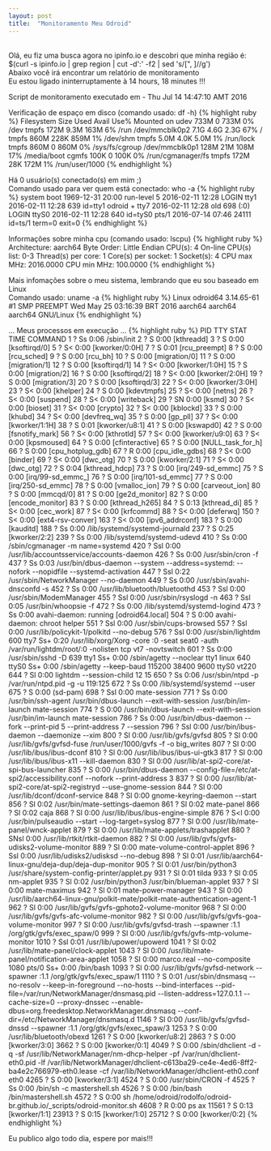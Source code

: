 ```yaml
---
layout: post
title:  "Monitoramento Meu Odroid"
---
```

<br />
Olá, eu fiz uma busca agora no ipinfo.io e descobri que minha região é: $(curl -s ipinfo.io | grep region | cut -d':' -f2 | sed 's/[", ]//g')  <br />
Abaixo você irá encontrar um relatório de monitoramento <br />
Eu estou ligado ininterruptamente à 14 hours, 18 minutes !!!

Script de monitoramento executado em - Thu Jul 14 14:47:10 AMT 2016 <br />

Verificação de espaço em disco (comando usado: df -h)
{% highlight ruby %}
Filesystem      Size  Used Avail Use% Mounted on
udev            733M     0  733M   0% /dev
tmpfs           172M  9.3M  163M   6% /run
/dev/mmcblk0p2  7.1G  4.6G  2.3G  67% /
tmpfs           860M  228K  859M   1% /dev/shm
tmpfs           5.0M  4.0K  5.0M   1% /run/lock
tmpfs           860M     0  860M   0% /sys/fs/cgroup
/dev/mmcblk0p1  128M   21M  108M  17% /media/boot
cgmfs           100K     0  100K   0% /run/cgmanager/fs
tmpfs           172M   28K  172M   1% /run/user/1000
{% endhighlight %}

Há 0 usuário(s) conectado(s) em mim ;) <br />
Comando usado para ver quem está conectado: who -a
{% highlight ruby %}
           system boot  1969-12-31 20:00
           run-level 5  2016-02-11 12:28
LOGIN      tty1         2016-02-11 12:28               639 id=tty1
odroid   + tty7         2016-02-11 12:28  old          698 (:0)
LOGIN      ttyS0        2016-02-11 12:28               640 id=tyS0
           pts/1        2016-07-14 07:46             24111 id=ts/1  term=0 exit=0
{% endhighlight %}

Informações sobre minha cpu (comando usado: lscpu)
{% highlight ruby %}
Architecture:          aarch64
Byte Order:            Little Endian
CPU(s):                4
On-line CPU(s) list:   0-3
Thread(s) per core:    1
Core(s) per socket:    1
Socket(s):             4
CPU max MHz:           2016.0000
CPU min MHz:           100.0000
{% endhighlight %}

Mais infomações sobre o meu sistema, lembrando que eu sou baseado em Linux <br />
Comando usado: uname -a
{% highlight ruby %}
Linux odroid64 3.14.65-61 #1 SMP PREEMPT Wed May 25 03:16:39 BRT 2016 aarch64 aarch64 aarch64 GNU/Linux
{% endhighlight %}

... Meus processos em execução ...
{% highlight ruby %}
  PID TTY      STAT   TIME COMMAND
    1 ?        Ss     0:06 /sbin/init
    2 ?        S      0:00 [kthreadd]
    3 ?        S      0:00 [ksoftirqd/0]
    5 ?        S<     0:00 [kworker/0:0H]
    7 ?        S      0:01 [rcu_preempt]
    8 ?        S      0:00 [rcu_sched]
    9 ?        S      0:00 [rcu_bh]
   10 ?        S      0:00 [migration/0]
   11 ?        S      0:00 [migration/1]
   12 ?        S      0:00 [ksoftirqd/1]
   14 ?        S<     0:00 [kworker/1:0H]
   15 ?        S      0:00 [migration/2]
   16 ?        S      0:00 [ksoftirqd/2]
   18 ?        S<     0:00 [kworker/2:0H]
   19 ?        S      0:00 [migration/3]
   20 ?        S      0:00 [ksoftirqd/3]
   22 ?        S<     0:00 [kworker/3:0H]
   23 ?        S<     0:00 [khelper]
   24 ?        S      0:00 [kdevtmpfs]
   25 ?        S<     0:00 [netns]
   26 ?        S<     0:00 [suspend]
   28 ?        S<     0:00 [writeback]
   29 ?        SN     0:00 [ksmd]
   30 ?        S<     0:00 [bioset]
   31 ?        S<     0:00 [crypto]
   32 ?        S<     0:00 [kblockd]
   33 ?        S      0:00 [khubd]
   34 ?        S<     0:00 [devfreq_wq]
   35 ?        S      0:00 [gp_pll]
   37 ?        S<     0:00 [kworker/1:1H]
   38 ?        S      0:01 [kworker/u8:1]
   41 ?        S      0:00 [kswapd0]
   42 ?        S      0:00 [fsnotify_mark]
   56 ?        S<     0:00 [kthrotld]
   57 ?        S<     0:00 [kworker/u9:0]
   63 ?        S<     0:00 [kpsmoused]
   64 ?        S      0:00 [cfinteractive]
   65 ?        S      0:00 [NULL_task_for_h]
   66 ?        S      0:00 [cpu_hotplug_gdb]
   67 ?        R      0:00 [cpu_idle_gdbs]
   68 ?        S<     0:00 [binder]
   69 ?        S<     0:00 [dwc_otg]
   70 ?        S      0:00 [kworker/2:1]
   71 ?        S<     0:00 [dwc_otg]
   72 ?        S      0:04 [kthread_hdcp]
   73 ?        S      0:00 [irq/249-sd_emmc]
   75 ?        S      0:00 [irq/99-sd_emmc_]
   76 ?        S      0:00 [irq/101-sd_emmc]
   77 ?        S      0:00 [irq/250-sd_emmc]
   78 ?        S      0:00 [vmalloc_ion]
   79 ?        S      0:00 [carveout_ion]
   80 ?        S      0:00 [mmcqd/0]
   81 ?        S      0:00 [ge2d_monitor]
   82 ?        S      0:00 [encode_monitor]
   83 ?        S      0:00 [kthread_h265]
   84 ?        S      0:13 [kthread_di]
   85 ?        S<     0:00 [cec_work]
   87 ?        S<     0:00 [krfcommd]
   88 ?        S<     0:00 [deferwq]
  150 ?        S<     0:00 [ext4-rsv-conver]
  163 ?        S<     0:00 [ipv6_addrconf]
  183 ?        S      0:00 [kauditd]
  188 ?        Ss     0:00 /lib/systemd/systemd-journald
  237 ?        S      0:25 [kworker/2:2]
  239 ?        Ss     0:00 /lib/systemd/systemd-udevd
  410 ?        Ss     0:00 /sbin/cgmanager -m name=systemd
  420 ?        Ssl    0:00 /usr/lib/accountsservice/accounts-daemon
  426 ?        Ss     0:00 /usr/sbin/cron -f
  437 ?        Ss     0:03 /usr/bin/dbus-daemon --system --address=systemd: --nofork --nopidfile --systemd-activation
  447 ?        Ssl    0:22 /usr/sbin/NetworkManager --no-daemon
  449 ?        Ss     0:00 /usr/sbin/avahi-dnsconfd -s
  452 ?        Ss     0:00 /usr/lib/bluetooth/bluetoothd
  453 ?        Ssl    0:00 /usr/sbin/ModemManager
  455 ?        Ssl    0:00 /usr/sbin/rsyslogd -n
  463 ?        Ssl    0:05 /usr/bin/whoopsie -f
  472 ?        Ss     0:00 /lib/systemd/systemd-logind
  473 ?        Ss     0:00 avahi-daemon: running [odroid64.local]
  504 ?        S      0:00 avahi-daemon: chroot helper
  551 ?        Ssl    0:00 /usr/sbin/cups-browsed
  557 ?        Ssl    0:00 /usr/lib/policykit-1/polkitd --no-debug
  576 ?        Ssl    0:00 /usr/sbin/lightdm
  600 tty7     Ss+    0:20 /usr/lib/xorg/Xorg -core :0 -seat seat0 -auth /var/run/lightdm/root/:0 -nolisten tcp vt7 -novtswitch
  601 ?        Ss     0:00 /usr/sbin/sshd -D
  639 tty1     Ss+    0:00 /sbin/agetty --noclear tty1 linux
  640 ttyS0    Ss+    0:00 /sbin/agetty --keep-baud 115200 38400 9600 ttyS0 vt220
  644 ?        Sl     0:00 lightdm --session-child 12 15
  650 ?        Ss     0:06 /usr/sbin/ntpd -p /var/run/ntpd.pid -g -u 119:125
  672 ?        Ss     0:00 /lib/systemd/systemd --user
  675 ?        S      0:00 (sd-pam)
  698 ?        Ssl    0:00 mate-session
  771 ?        Ss     0:00 /usr/bin/ssh-agent /usr/bin/dbus-launch --exit-with-session /usr/bin/im-launch mate-session
  774 ?        S      0:00 /usr/bin/dbus-launch --exit-with-session /usr/bin/im-launch mate-session
  786 ?        Ss     0:00 /usr/bin/dbus-daemon --fork --print-pid 5 --print-address 7 --session
  796 ?        Ssl    0:00 /usr/bin/ibus-daemon --daemonize --xim
  800 ?        Sl     0:00 /usr/lib/gvfs/gvfsd
  805 ?        Sl     0:00 /usr/lib/gvfs/gvfsd-fuse /run/user/1000/gvfs -f -o big_writes
  807 ?        Sl     0:00 /usr/lib/ibus/ibus-dconf
  810 ?        Sl     0:00 /usr/lib/ibus/ibus-ui-gtk3
  817 ?        Sl     0:00 /usr/lib/ibus/ibus-x11 --kill-daemon
  830 ?        Sl     0:00 /usr/lib/at-spi2-core/at-spi-bus-launcher
  835 ?        S      0:00 /usr/bin/dbus-daemon --config-file=/etc/at-spi2/accessibility.conf --nofork --print-address 3
  837 ?        Sl     0:00 /usr/lib/at-spi2-core/at-spi2-registryd --use-gnome-session
  844 ?        Sl     0:00 /usr/lib/dconf/dconf-service
  848 ?        Sl     0:00 gnome-keyring-daemon --start
  856 ?        Sl     0:02 /usr/bin/mate-settings-daemon
  861 ?        Sl     0:02 mate-panel
  866 ?        Sl     0:02 caja
  868 ?        Sl     0:00 /usr/lib/ibus/ibus-engine-simple
  876 ?        S<l    0:00 /usr/bin/pulseaudio --start --log-target=syslog
  877 ?        Sl     0:00 /usr/lib/mate-panel/wnck-applet
  879 ?        Sl     0:00 /usr/lib/mate-applets/trashapplet
  880 ?        SNsl   0:00 /usr/lib/rtkit/rtkit-daemon
  882 ?        Sl     0:00 /usr/lib/gvfs/gvfs-udisks2-volume-monitor
  889 ?        Sl     0:00 mate-volume-control-applet
  896 ?        Ssl    0:00 /usr/lib/udisks2/udisksd --no-debug
  898 ?        Sl     0:01 /usr/lib/aarch64-linux-gnu/deja-dup/deja-dup-monitor
  905 ?        Sl     0:01 /usr/bin/python3 /usr/share/system-config-printer/applet.py
  931 ?        Sl     0:01 tilda
  933 ?        Sl     0:05 nm-applet
  935 ?        Sl     0:02 /usr/bin/python3 /usr/bin/blueman-applet
  937 ?        Sl     0:00 mate-maximus
  942 ?        Sl     0:01 mate-power-manager
  943 ?        Sl     0:00 /usr/lib/aarch64-linux-gnu/polkit-mate/polkit-mate-authentication-agent-1
  962 ?        Sl     0:00 /usr/lib/gvfs/gvfs-gphoto2-volume-monitor
  968 ?        Sl     0:00 /usr/lib/gvfs/gvfs-afc-volume-monitor
  982 ?        Sl     0:00 /usr/lib/gvfs/gvfs-goa-volume-monitor
  997 ?        Sl     0:00 /usr/lib/gvfs/gvfsd-trash --spawner :1.1 /org/gtk/gvfs/exec_spaw/0
  999 ?        Sl     0:00 /usr/lib/gvfs/gvfs-mtp-volume-monitor
 1010 ?        Ssl    0:01 /usr/lib/upower/upowerd
 1041 ?        Sl     0:02 /usr/lib/mate-panel/clock-applet
 1043 ?        Sl     0:00 /usr/lib/mate-panel/notification-area-applet
 1058 ?        Sl     0:00 marco.real --no-composite
 1080 pts/0    Ss+    0:00 /bin/bash
 1093 ?        Sl     0:00 /usr/lib/gvfs/gvfsd-network --spawner :1.1 /org/gtk/gvfs/exec_spaw/1
 1110 ?        S      0:01 /usr/sbin/dnsmasq --no-resolv --keep-in-foreground --no-hosts --bind-interfaces --pid-file=/var/run/NetworkManager/dnsmasq.pid --listen-address=127.0.1.1 --cache-size=0 --proxy-dnssec --enable-dbus=org.freedesktop.NetworkManager.dnsmasq --conf-dir=/etc/NetworkManager/dnsmasq.d
 1146 ?        Sl     0:00 /usr/lib/gvfs/gvfsd-dnssd --spawner :1.1 /org/gtk/gvfs/exec_spaw/3
 1253 ?        S      0:00 /usr/lib/bluetooth/obexd
 1261 ?        S      0:00 [kworker/u8:2]
 2863 ?        S      0:00 [kworker/3:0]
 3662 ?        S      0:00 [kworker/0:1]
 4049 ?        S      0:00 /sbin/dhclient -d -q -sf /usr/lib/NetworkManager/nm-dhcp-helper -pf /var/run/dhclient-eth0.pid -lf /var/lib/NetworkManager/dhclient-c613ba29-ce4e-4ed6-8ff2-ba4e2c766979-eth0.lease -cf /var/lib/NetworkManager/dhclient-eth0.conf eth0
 4265 ?        S      0:00 [kworker/3:1]
 4524 ?        S      0:00 /usr/sbin/CRON -f
 4525 ?        Ss     0:00 /bin/sh -c mastershell.sh
 4526 ?        S      0:00 /bin/bash /bin/mastershell.sh
 4572 ?        S      0:00 sh /home/odroid/rodolfo/odroid-br.github.io/_scripts/odroid-monitor.sh
 4608 ?        R      0:00 ps ax
11561 ?        S      0:13 [kworker/1:1]
23913 ?        S      0:15 [kworker/1:0]
25712 ?        S      0:00 [kworker/0:2]
{% endhighlight %}

Eu publico algo todo dia, espere por mais!!!
